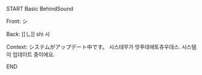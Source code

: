 START
Basic BehindSound

Front:
シ


Back:
[[し]] shi 시


Context:
システムがアップデート中です。 
시스테무가 앗푸데에토츄우데스. 
시스템이 업데이트 중이에요.  

<!--ID: 1746171193110-->
END